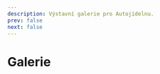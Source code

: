 ```yaml
---
description: Výstavní galerie pro Autojídelnu.
prev: false
next: false
---
```


# Galerie

<GalleryBuilder legacyVersion />

<!-- Setup script -->

<script setup lang="ts">
  import GalleryBuilder from '@theme/components/GalleryBuilder.vue'
</script>
